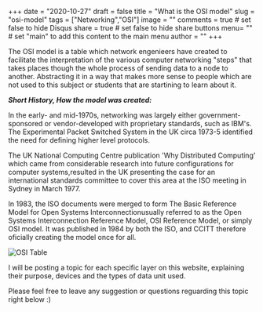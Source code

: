 +++
date = "2020-10-27"
draft = false
title = "What is the OSI model"
slug = "osi-model"
tags = ["Networking","OSI"]
image = ""
comments = true	# set false to hide Disqus
share = true	# set false to hide share buttons
menu= ""		# set "main" to add this content to the main menu
author = ""
+++

The OSI model is a table which network engenieers have created to facilitate the interpretation of the various computer networking "steps" that takes places though the whole process of sending data to a node to another. Abstracting it in a way that makes more sense to people which are not used to this subject or students that are startining to learn about it.

**_Short History, How the model was created:_**

In the early- and mid-1970s, networking was largely either government-sponsored or vendor-developed with proprietary standards, such as IBM's. The Experimental Packet Switched System in the UK circa 1973-5 identified the need for defining higher level protocols.

The UK National Computing Centre publication 'Why Distributed Computing' which came from considerable research into future configurations for computer systems,resulted in the UK presenting the case for an international standards committee to cover this area at the ISO meeting in Sydney in March 1977.

In 1983, the ISO documents were merged to form The Basic Reference Model for Open Systems Interconnectionusually referred to as the Open Systems Interconnection Reference Model, OSI Reference Model, or simply OSI model. It was published in 1984 by both the ISO, and CCITT therefore oficially creating the model once for all.

![OSI Table](https://external-content.duckduckgo.com/iu/?u=https%3A%2F%2Fjamdatadude.files.wordpress.com%2F2010%2F08%2Fosi-model.png&f=1&nofb=1)

I will be posting a topic for each specific layer on this website, explaining their purpose, devices and the types of data unit used.

Please feel free to leave any suggestion or questions reguarding this topic right below :)
